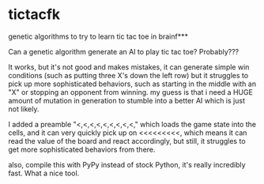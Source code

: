 # tictacfk
genetic algorithms to try to learn tic tac toe in brainf***

Can a genetic algorithm generate an AI to play tic tac toe?
Probably???

It works, but it's not good and makes mistakes, it can generate simple win conditions (such as putting three X's down the left row) but it struggles to pick up more sophisticated behaviors, such as starting in the middle with an "X" or stopping an opponent from winning.
my guess is that i need a HUGE amount of mutation in generation to stumble into a better AI which is just not likely. 

I added a preamble "<,<,<,<,<,<,<,<,<," which loads the game state into the cells, and it can very quickly pick up on <<<<<<<<<, which means it can read the value of the board and react accordingly, but still, it struggles to get more sophisticated behaviors from there.


also, compile this with PyPy instead of stock Python, it's really incredibly fast. What a nice tool.

